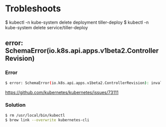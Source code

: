 # Trobleshoots

$ kubectl -n kube-system delete deployment tiller-deploy
$ kubectl -n kube-system delete service/tiller-deploy

## error: SchemaError(io.k8s.api.apps.v1beta2.ControllerRevision)

### Error 
```bash
$ error: SchemaError(io.k8s.api.apps.v1beta2.ControllerRevision): invalid object doesn't have additional properties
```
https://github.com/kubernetes/kubernetes/issues/73111


### Solution
```bash
$ rm /usr/local/bin/kubectl
$ brew link --overwrite kubernetes-cli
```
